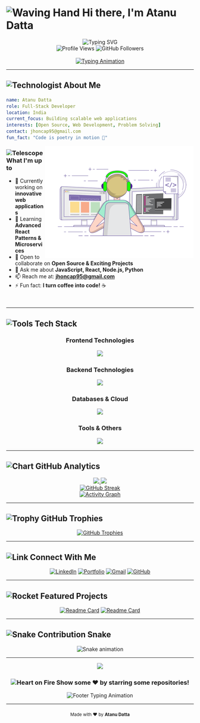# <img src="https://raw.githubusercontent.com/Tarikul-Islam-Anik/Animated-Fluent-Emojis/master/Emojis/Hand%20gestures/Waving%20Hand.png" alt="Waving Hand" width="35" height="35" /> Hi there, I'm **Atanu Datta**

<div align="center">
  <img src="https://readme-typing-svg.herokuapp.com?font=Fira+Code&size=22&duration=3000&pause=1000&color=2196F3&center=true&vCenter=true&width=600&lines=Full-Stack+Developer;Problem+Solver;Open+Source+Contributor;Always+Learning+New+Technologies" alt="Typing SVG" />
</div>

<div align="center">
  <img src="https://komarev.com/ghpvc/?username=Atanu-yupcha&label=Profile%20views&color=0e75b6&style=flat" alt="Profile Views" />
  <img src="https://img.shields.io/github/followers/Atanu-yupcha?label=Followers&style=social" alt="GitHub Followers" />
</div>

<br/>

<div align="center">
  <a href="https://git.io/typing-svg">
    <img src="https://readme-typing-svg.demolab.com?font=Fira+Code&size=16&pause=1000&color=58A6FF&center=true&vCenter=true&width=600&lines=Building+innovative+web+applications;Passionate+about+clean+code+and+user+experience;Open+to+collaborate+on+exciting+projects!" alt="Typing Animation"/>
  </a>
</div>

---

## <img src="https://raw.githubusercontent.com/Tarikul-Islam-Anik/Animated-Fluent-Emojis/master/Emojis/People/Man%20Technologist.png" alt="Technologist" width="35" height="35" /> About Me

```yaml
name: Atanu Datta
role: Full-Stack Developer
location: India
current_focus: Building scalable web applications
interests: [Open Source, Web Development, Problem Solving]
contact: jhoncap95@gmail.com
fun_fact: "Code is poetry in motion 🚀"
```

<img align="right" alt="Coding GIF" width="400" src="https://raw.githubusercontent.com/devSouvik/devSouvik/master/gif3.gif" />

### <img src="https://raw.githubusercontent.com/Tarikul-Islam-Anik/Animated-Fluent-Emojis/master/Emojis/Objects/Telescope.png" alt="Telescope" width="25" height="25" /> What I'm up to

- 🔭 Currently working on **innovative web applications**
- 🌱 Learning **Advanced React Patterns & Microservices**
- 👯 Open to collaborate on **Open Source & Exciting Projects**
- 💬 Ask me about **JavaScript, React, Node.js, Python**
- 📫 Reach me at: **jhoncap95@gmail.com**
- ⚡ Fun fact: **I turn coffee into code!** ☕

<br clear="both" />

---

## <img src="https://raw.githubusercontent.com/Tarikul-Islam-Anik/Animated-Fluent-Emojis/master/Emojis/Objects/Hammer%20and%20Wrench.png" alt="Tools" width="35" height="35" /> Tech Stack

<div align="center">
  
### Frontend Technologies
  
<img src="https://skillicons.dev/icons?i=react,nextjs,html,css,tailwind,javascript,typescript,bootstrap&perline=4" />

### Backend Technologies
  
<img src="https://skillicons.dev/icons?i=nodejs,express,django,python,fastapi,graphql&perline=3" />

### Databases & Cloud
  
<img src="https://skillicons.dev/icons?i=mongodb,postgresql,mysql,redis,aws,firebase&perline=3" />

### Tools & Others
  
<img src="https://skillicons.dev/icons?i=git,docker,figma,postman,vscode,linux&perline=3" />

</div>

---

## <img src="https://raw.githubusercontent.com/Tarikul-Islam-Anik/Animated-Fluent-Emojis/master/Emojis/Objects/Chart%20Increasing.png" alt="Chart" width="35" height="35" /> GitHub Analytics

<div align="center">
  <a href="https://github.com/Atanu-yupcha">
    <img height="180em" src="https://github-readme-stats.vercel.app/api?username=Atanu-yupcha&show_icons=true&theme=tokyonight&include_all_commits=true&count_private=true&hide_border=true"/>
    <img height="180em" src="https://github-readme-stats.vercel.app/api/top-langs/?username=Atanu-yupcha&layout=compact&langs_count=8&theme=tokyonight&hide_border=true"/>
  </a>
</div>

<div align="center">
  <a href="https://github.com/Atanu-yupcha">
    <img src="https://github-readme-streak-stats.herokuapp.com/?user=Atanu-yupcha&theme=tokyonight&hide_border=true" alt="GitHub Streak"/>
  </a>
</div>

<div align="center">
  <a href="https://github.com/Atanu-yupcha">
    <img src="https://github-readme-activity-graph.vercel.app/graph?username=Atanu-yupcha&theme=tokyo-night&hide_border=true&area=true" alt="Activity Graph"/>
  </a>
</div>

---

## <img src="https://raw.githubusercontent.com/Tarikul-Islam-Anik/Animated-Fluent-Emojis/master/Emojis/Objects/Trophy.png" alt="Trophy" width="35" height="35" /> GitHub Trophies

<div align="center">
  <a href="https://github.com/Atanu-yupcha">
    <img src="https://github-profile-trophy.vercel.app/?username=Atanu-yupcha&theme=tokyonight&no-frame=true&no-bg=true&margin-w=4&row=1" alt="GitHub Trophies"/>
  </a>
</div>

---

## <img src="https://raw.githubusercontent.com/Tarikul-Islam-Anik/Animated-Fluent-Emojis/master/Emojis/Objects/Link.png" alt="Link" width="35" height="35" /> Connect With Me

<div align="center">
  
[![LinkedIn](https://img.shields.io/badge/LinkedIn-0077B5?style=for-the-badge&logo=linkedin&logoColor=white&animation=pulse)](https://linkedin.com/in/yourprofile)
[![Portfolio](https://img.shields.io/badge/Portfolio-FF5722?style=for-the-badge&logo=firefox&logoColor=white)](https://portfolio-me-nljz.vercel.app)
[![Gmail](https://img.shields.io/badge/Gmail-D14836?style=for-the-badge&logo=gmail&logoColor=white)](mailto:jhoncap95@gmail.com)
[![GitHub](https://img.shields.io/badge/GitHub-100000?style=for-the-badge&logo=github&logoColor=white)](https://github.com/Atanu-yupcha)

</div>

---

## <img src="https://raw.githubusercontent.com/Tarikul-Islam-Anik/Animated-Fluent-Emojis/master/Emojis/Objects/Rocket.png" alt="Rocket" width="35" height="35" /> Featured Projects

<div align="center">
  
[![Readme Card](https://github-readme-stats.vercel.app/api/pin/?username=Atanu-yupcha&repo=ystaff-ui&theme=tokyonight&hide_border=true)](https://github.com/Atanu-yupcha/ystaff-ui)
[![Readme Card](https://github-readme-stats.vercel.app/api/pin/?username=Atanu-yupcha&repo=Portfolio.me&theme=tokyonight&hide_border=true)](https://github.com/Atanu-yupcha/Portfolio.me)

</div>

---

## <img src="https://raw.githubusercontent.com/Tarikul-Islam-Anik/Animated-Fluent-Emojis/master/Emojis/Objects/Snake.png" alt="Snake" width="35" height="35" /> Contribution Snake

<div align="center">
  <img src="https://raw.githubusercontent.com/Atanu-yupcha/output/snake.svg" alt="Snake animation" />
</div>

---

<div align="center">
  <img src="https://capsule-render.vercel.app/api?type=waving&color=gradient&height=100&section=footer&animation=fadeIn" />
</div>

<div align="center">
  
### <img src="https://raw.githubusercontent.com/Tarikul-Islam-Anik/Animated-Fluent-Emojis/master/Emojis/Objects/Heart%20on%20Fire.png" alt="Heart on Fire" width="25" height="25" /> Show some ❤️ by starring some repositories!

</div>

<div align="center">
  <img src="https://readme-typing-svg.herokuapp.com?font=Fira+Code&size=16&duration=2000&pause=1000&color=58A6FF&center=true&vCenter=true&width=500&lines=Thanks+for+visiting+my+profile!;Let's+connect+and+build+something+amazing!;Happy+Coding!+%F0%9F%9A%80" alt="Footer Typing Animation"/>
</div>

---

<div align="center">
  <sub>Made with ❤️ by <strong>Atanu Datta</strong></sub>
</div>

